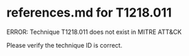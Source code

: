 # references.md for T1218.011

ERROR: Technique T1218.011 does not exist in MITRE ATT&CK

Please verify the technique ID is correct.